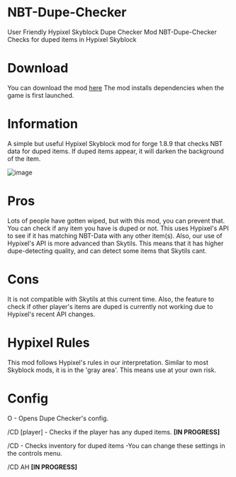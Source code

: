 # NBT-Dupe-Checker
User Friendly Hypixel Skyblock Dupe Checker Mod
NBT-Dupe-Checker
Checks for duped items in Hypixel Skyblock

# **Download**
You can download the mod [here](https://cdn.discordapp.com/attachments/980463710344720405/981174941489717348/NBT-HSPG.jar) The mod installs dependencies when the game is first launched.

# **Information**
A simple but useful Hypixel Skyblock mod for forge 1.8.9 that checks NBT data for duped items. If duped items appear, it will darken the background of the item.

![image](https://user-images.githubusercontent.com/106424373/170815336-9a690748-1a84-48d1-a7c1-757c0022eacc.png)


# **Pros**
Lots of people have gotten wiped, but with this mod, you can prevent that. You can check if any item you have is duped or not. This uses Hypixel's API to see if it has matching NBT-Data with any other item(s). Also, our use of Hypixel's API is more advanced than Skytils. This means that it has higher dupe-detecting quality, and can detect some items that Skytils cant.

# **Cons**
It is not compatible with Skytils at this current time. Also, the feature to check if other player's items are duped is currently not working due to Hypixel's recent API changes.

# **Hypixel Rules**
This mod follows Hypixel's rules in our interpretation. Similar to most Skyblock mods, it is in the 'gray area'. This means use at your own risk.

# **Config**
O - Opens Dupe Checker's config.

/CD [player] - Checks if the player has any duped items. **[IN PROGRESS]**

/CD - Checks inventory for duped items -You can change these settings in the controls menu.

/CD AH **[IN PROGRESS]**

